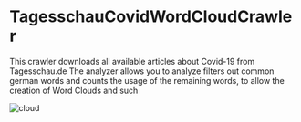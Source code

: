 # TagesschauCovidWordCloudCrawler

This crawler downloads all available articles about Covid-19 from Tagesschau.de
The analyzer allows you to analyze filters out common german words and counts the usage of the remaining words, to allow the creation of Word Clouds and such

![cloud](https://user-images.githubusercontent.com/38573433/118132395-f39b3680-b3ff-11eb-9e89-0ab48b9162ac.jpg)
